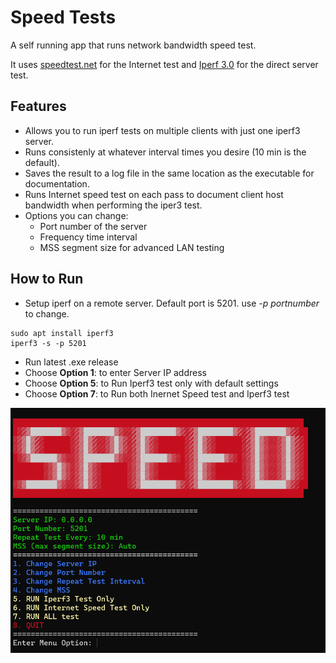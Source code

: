 # Speed Tests

A self running app that runs network bandwidth speed test.

It uses [speedtest.net](https://www.speedtest.net/) for the Internet test and [Iperf 3.0](https://iperf.fr/iperf-download.php) for the direct server test.

## Features
- Allows you to run iperf tests on multiple clients with just one iperf3 server.
- Runs consistenly at whatever interval times you desire (10 min is the default).
- Saves the result to a log file in the same location as the executable for documentation.
- Runs Internet speed test on each pass to document client host bandwidth when performing the iper3 test.
- Options you can change: 
    - Port number of the server
    - Frequency time interval
    - MSS segment size for advanced LAN testing

## How to Run
- Setup iperf on a remote server. Default port is 5201. use *-p portnumber* to change.
```
sudo apt install iperf3
iperf3 -s -p 5201
```

- Run latest .exe release
- Choose **Option 1**: to enter Server IP address
- Choose **Option 5**: to Run Iperf3 test only with default settings
- Choose **Option 7**: to Run both Inernet Speed test and Iperf3 test

![Menu](speed.png)